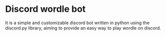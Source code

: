 # Discord wordle bot
It is a simple and customizable discord bot written in python using the discord.py library, aiming to provide an easy way to play wordle on discord.
